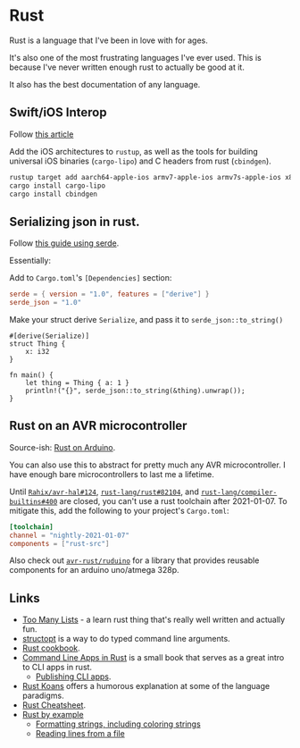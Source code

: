 # Rust

Rust is a language that I've been in love with for ages.

It's also one of the most frustrating languages I've ever used. This is because I've never written enough rust to actually be good at it.

It also has the best documentation of any language.

## Swift/iOS Interop

Follow [this article](https://medium.com/visly/rust-on-ios-39f799b3c1dd)

Add the iOS architectures to `rustup`, as well as the tools for building universal iOS binaries (`cargo-lipo`) and C headers from rust (`cbindgen`).

```bash
rustup target add aarch64-apple-ios armv7-apple-ios armv7s-apple-ios x86_64-apple-ios i386-apple-ios
cargo install cargo-lipo
cargo install cbindgen
```

## Serializing json in rust.

Follow [this guide using serde](https://serde.rs/derive.html).

Essentially:

Add to `Cargo.toml`'s `[Dependencies]` section:

```toml
serde = { version = "1.0", features = ["derive"] }
serde_json = "1.0"
```

Make your struct derive `Serialize`, and pass it to `serde_json::to_string()`

```rust,ignore
#[derive(Serialize)]
struct Thing {
    x: i32
}

fn main() {
    let thing = Thing { a: 1 }
    println!("{}", serde_json::to_string(&thing).unwrap());
}
```

## Rust on an AVR microcontroller

Source-ish: [Rust on Arduino](https://dev.to/creativcoder/how-to-run-rust-on-arduino-uno-40c0).

You can also use this to abstract for pretty much any AVR microcontroller. I have enough bare microcontrollers to last me a lifetime.

<!-- !!!https://github.com/Rahix/avr-hal/issues/124,https://github.com/rust-lang/rust/issues/82104,https://github.com/rust-lang/compiler-builtins/issues/400 -->

Until [`Rahix/avr-hal#124`](https://github.com/Rahix/avr-hal/issues/124), [`rust-lang/rust#82104`](https://github.com/rust-lang/rust/issues/82104), and [`rust-lang/compiler-builtins#400`](https://github.com/rust-lang/compiler-builtins/issues/400) are closed, you can't use a rust toolchain after 2021-01-07. To mitigate this, add the following to your project's `Cargo.toml`:

```toml
[toolchain]
channel = "nightly-2021-01-07"
components = ["rust-src"]
```

<!-- !!! -->

Also check out [`avr-rust/ruduino`](https://github.com/avr-rust/ruduino) for a library that provides reusable components for an arduino uno/atmega 328p.

## Links

- [Too Many Lists](https://rust-unofficial.github.io/too-many-lists/index.html) - a learn rust thing that's really well written and actually fun.
- [structopt](https://docs.rs/structopt/0.2.15/structopt/) is a way to do typed command line arguments.
- [Rust cookbook](https://rust-lang-nursery.github.io/rust-cookbook/about.html).
- [Command Line Apps in Rust](https://rust-lang-nursery.github.io/cli-wg/index.html) is a small book that serves as a great intro to CLI apps in rust.
  - [Publishing CLI apps](https://rust-lang-nursery.github.io/cli-wg/tutorial/packaging.html).
- [Rust Koans](https://users.rust-lang.org/t/rust-koans/2408) offers a humorous explanation at some of the language paradigms.
- [Rust Cheatsheet](https://cheats.rs).
- [Rust by example](https://doc.rust-lang.org/stable/rust-by-example/)
  - [Formatting strings, including coloring strings](https://doc.rust-lang.org/rust-by-example/hello/print/fmt.html)
  - [Reading lines from a file](https://doc.rust-lang.org/stable/rust-by-example/std_misc/file/read_lines.html)
